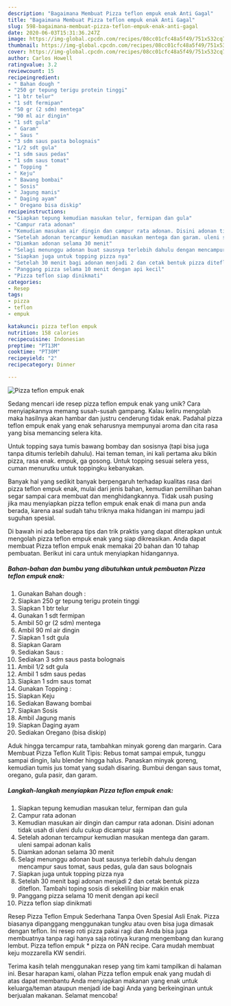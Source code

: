 ```yaml
---
description: "Bagaimana Membuat Pizza teflon empuk enak Anti Gagal"
title: "Bagaimana Membuat Pizza teflon empuk enak Anti Gagal"
slug: 598-bagaimana-membuat-pizza-teflon-empuk-enak-anti-gagal
date: 2020-06-03T15:31:36.247Z
image: https://img-global.cpcdn.com/recipes/08cc01cfc48a5f49/751x532cq70/pizza-teflon-empuk-enak-foto-resep-utama.jpg
thumbnail: https://img-global.cpcdn.com/recipes/08cc01cfc48a5f49/751x532cq70/pizza-teflon-empuk-enak-foto-resep-utama.jpg
cover: https://img-global.cpcdn.com/recipes/08cc01cfc48a5f49/751x532cq70/pizza-teflon-empuk-enak-foto-resep-utama.jpg
author: Carlos Howell
ratingvalue: 3.2
reviewcount: 15
recipeingredient:
- " Bahan dough "
- "250 gr tepung terigu protein tinggi"
- "1 btr telur"
- "1 sdt fermipan"
- "50 gr (2 sdm) mentega"
- "90 ml air dingin"
- "1 sdt gula"
- " Garam"
- " Saus "
- "3 sdm saus pasta bolognais"
- "1/2 sdt gula"
- "1 sdm saus pedas"
- "1 sdm saus tomat"
- " Topping "
- " Keju"
- " Bawang bombai"
- " Sosis"
- " Jagung manis"
- " Daging ayam"
- " Oregano bisa diskip"
recipeinstructions:
- "Siapkan tepung kemudian masukan telur, fermipan dan gula"
- "Campur rata adonan"
- "Kemudian masukan air dingin dan campur rata adonan. Disini adonan tidak usah di uleni dulu cukup dicampur saja"
- "Setelah adonan tercampur kemudian masukan mentega dan garam. uleni sampai adonan kalis"
- "Diamkan adonan selama 30 menit"
- "Selagi menunggu adonan buat sausnya terlebih dahulu dengan mencampur saus tomat, saus pedas, gula dan saus bolognais"
- "Siapkan juga untuk topping pizza nya"
- "Setelah 30 menit bagi adonan menjadi 2 dan cetak bentuk pizza diteflon. Tambahi toping sosis di sekeliling biar makin enak"
- "Panggang pizza selama 10 menit dengan api kecil"
- "Pizza teflon siap dinikmati"
categories:
- Resep
tags:
- pizza
- teflon
- empuk

katakunci: pizza teflon empuk 
nutrition: 158 calories
recipecuisine: Indonesian
preptime: "PT13M"
cooktime: "PT30M"
recipeyield: "2"
recipecategory: Dinner

---
```



![Pizza teflon empuk enak](https://img-global.cpcdn.com/recipes/08cc01cfc48a5f49/751x532cq70/pizza-teflon-empuk-enak-foto-resep-utama.jpg)

Sedang mencari ide resep pizza teflon empuk enak yang unik? Cara menyiapkannya memang susah-susah gampang. Kalau keliru mengolah maka hasilnya akan hambar dan justru cenderung tidak enak. Padahal pizza teflon empuk enak yang enak seharusnya mempunyai aroma dan cita rasa yang bisa memancing selera kita.

Untuk topping saya tumis bawang bombay dan sosisnya (tapi bisa juga tanpa ditumis terlebih dahulu). Hai teman teman, ini kali pertama aku bikin pizza, rasa enak. empuk, ga gosong. Untuk topping sesuai selera yess, cuman menurutku untuk toppingku kebanyakan.

Banyak hal yang sedikit banyak berpengaruh terhadap kualitas rasa dari pizza teflon empuk enak, mulai dari jenis bahan, kemudian pemilihan bahan segar sampai cara membuat dan menghidangkannya. Tidak usah pusing jika mau menyiapkan pizza teflon empuk enak enak di mana pun anda berada, karena asal sudah tahu triknya maka hidangan ini mampu jadi suguhan spesial.


Di bawah ini ada beberapa tips dan trik praktis yang dapat diterapkan untuk mengolah pizza teflon empuk enak yang siap dikreasikan. Anda dapat membuat Pizza teflon empuk enak memakai 20 bahan dan 10 tahap pembuatan. Berikut ini cara untuk menyiapkan hidangannya.

<!--inarticleads1-->

##### Bahan-bahan dan bumbu yang dibutuhkan untuk pembuatan Pizza teflon empuk enak:

1. Gunakan  Bahan dough :
1. Siapkan 250 gr tepung terigu protein tinggi
1. Siapkan 1 btr telur
1. Gunakan 1 sdt fermipan
1. Ambil 50 gr (2 sdm) mentega
1. Ambil 90 ml air dingin
1. Siapkan 1 sdt gula
1. Siapkan  Garam
1. Sediakan  Saus :
1. Sediakan 3 sdm saus pasta bolognais
1. Ambil 1/2 sdt gula
1. Ambil 1 sdm saus pedas
1. Siapkan 1 sdm saus tomat
1. Gunakan  Topping :
1. Siapkan  Keju
1. Sediakan  Bawang bombai
1. Siapkan  Sosis
1. Ambil  Jagung manis
1. Siapkan  Daging ayam
1. Sediakan  Oregano (bisa diskip)


Aduk hingga tercampur rata, tambahkan minyak goreng dan margarin. Cara Membuat Pizza Teflon Kulit Tipis: Rebus tomat sampai empuk, tunggu sampai dingin, lalu blender hingga halus. Panaskan minyak goreng, kemudian tumis jus tomat yang sudah disaring. Bumbui dengan saus tomat, oregano, gula pasir, dan garam. 

<!--inarticleads2-->

##### Langkah-langkah menyiapkan Pizza teflon empuk enak:

1. Siapkan tepung kemudian masukan telur, fermipan dan gula
1. Campur rata adonan
1. Kemudian masukan air dingin dan campur rata adonan. Disini adonan tidak usah di uleni dulu cukup dicampur saja
1. Setelah adonan tercampur kemudian masukan mentega dan garam. uleni sampai adonan kalis
1. Diamkan adonan selama 30 menit
1. Selagi menunggu adonan buat sausnya terlebih dahulu dengan mencampur saus tomat, saus pedas, gula dan saus bolognais
1. Siapkan juga untuk topping pizza nya
1. Setelah 30 menit bagi adonan menjadi 2 dan cetak bentuk pizza diteflon. Tambahi toping sosis di sekeliling biar makin enak
1. Panggang pizza selama 10 menit dengan api kecil
1. Pizza teflon siap dinikmati


Resep Pizza Teflon Empuk Sederhana Tanpa Oven Spesial Asli Enak. Pizza biasanya dipanggang menggunakan tungku atau oven bisa juga dimasak dengan teflon. Ini resep roti pizza pakai ragi dan Anda bisa juga membuatnya tanpa ragi hanya saja rotinya kurang mengembang dan kurang lembut. Pizza teflon empuk * pizza on PAN recipe. Cara mudah membuat keju mozzarella KW sendiri. 

Terima kasih telah menggunakan resep yang tim kami tampilkan di halaman ini. Besar harapan kami, olahan Pizza teflon empuk enak yang mudah di atas dapat membantu Anda menyiapkan makanan yang enak untuk keluarga/teman ataupun menjadi ide bagi Anda yang berkeinginan untuk berjualan makanan. Selamat mencoba!
